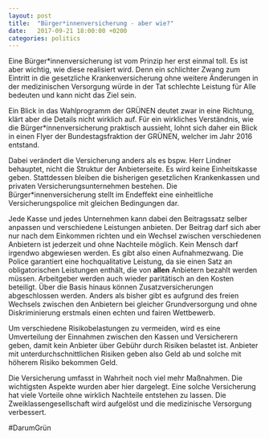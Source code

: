 ```yaml
---
layout: post
title:  "Bürger*innenversicherung - aber wie?"
date:   2017-09-21 18:00:00 +0200
categories: politics
---
```


Eine Bürger*innenversicherung ist vom Prinzip her erst einmal toll. Es ist aber
wichtig, wie diese realisiert wird. Denn ein schlichter Zwang zum Eintritt in
die gesetzliche Krankenversicherung ohne weitere Änderungen in der medizinischen
Versorgung würde in der Tat schlechte Leistung für Alle bedeuten und kann
nicht das Ziel sein.

Ein Blick in das Wahlprogramm der GRÜNEN deutet zwar in eine Richtung, klärt
aber die Details nicht wirklich auf. Für ein wirkliches Verständnis, wie die
Bürger\*innenversicherung praktisch aussieht, lohnt sich daher ein Blick in
einen Flyer der Bundestagsfraktion der GRÜNEN, welcher im Jahr 2016 entstand.

Dabei verändert die Versicherung anders als es bspw. Herr Lindner behauptet,
nicht die Struktur der Anbieterseite. Es wird keine Einheitskasse geben.
Stattdessen bleiben die bisherigen gesetzlichen Krankenkassen und privaten
Versicherungsunternehmen bestehen. Die Bürger\*innenversicherung stellt im
Endeffekt eine einheitliche Versicherungspolice mit gleichen Bedingungen dar.

Jede Kasse und jedes Unternehmen kann dabei den Beitragssatz selber anpassen
und verschiedene Leistungen anbieten. Der Beitrag darf sich aber nur nach dem
Einkommen richten und ein Wechsel zwischen verschiedenen Anbietern ist jederzeit
und ohne Nachteile möglich. Kein Mensch darf irgendwo abgewiesen werden. Es gibt
also einen Aufnahmezwang. Die Police garantiert eine hochqualitative Leistung,
da sie einen Satz an obligatorischen Leistungen enthält, die von **allen**
Anbietern bezahlt werden müssen. Arbeitgeber werden auch wieder paritätisch
an den Kosten beteiligt. Über die Basis hinaus können Zusatzversicherungen 
abgeschlossen werden. Anders als bisher gibt es aufgrund des freien Wechsels
zwischen den Anbietern bei gleicher Grundversorgung und ohne Diskriminierung 
erstmals einen echten und fairen Wettbewerb.

Um verschiedene Risikobelastungen zu vermeiden, wird es eine Umverteilung 
der Einnahmen zwischen den Kassen und Versicherern geben, damit kein Anbieter
über Gebühr durch Risiken belastet ist. Anbieter mit unterdurchschnittlichen
Risiken geben also Geld ab und solche mit höherem Risiko bekommen Geld.

Die Versicherung umfasst in Wahrheit noch viel mehr Maßnahmen. Die wichtigsten
Aspekte wurden aber hier dargelegt. Eine solche Versicherung hat viele Vorteile
ohne wirklich Nachteile entstehen zu lassen. Die Zweiklassengesellschaft wird
aufgelöst und die medizinische Versorgung verbessert.

#DarumGrün
